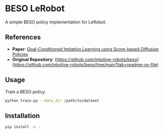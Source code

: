 # BESO LeRobot

A simple BESO policy implementation for LeRobot.

## References

- **Paper**: [Goal-Conditioned Imitation Learning using Score-based Diffusion Policies](https://arxiv.org/abs/2304.02532)
- **Original Repository**: [https://github.com/intuitive-robots/beso](https://github.com/intuitive-robots/beso/tree/main?tab=readme-ov-file)

## Usage

Train a BESO policy:

```bash
python train.py --data_dir /path/to/dataset
```

## Installation

```bash
pip install -e .
```